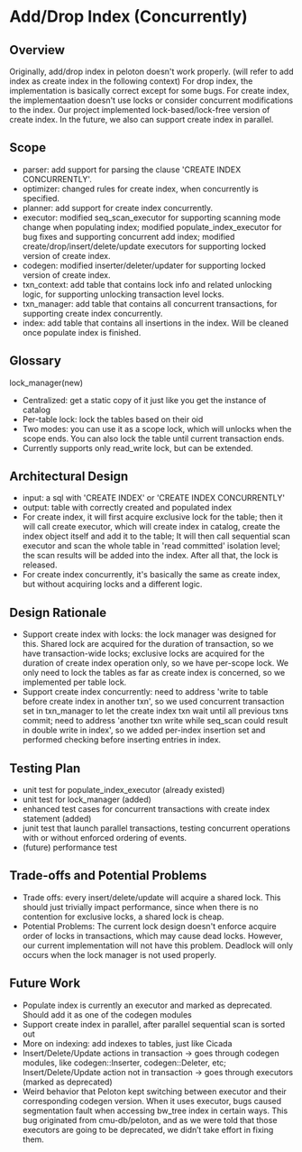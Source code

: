 # Add/Drop Index (Concurrently)

## Overview
Originally, add/drop index in peloton doesn't work properly. (will refer to add index as create index in the following context)
For drop index, the implementation is basically correct except for some bugs.
For create index, the implementaation doesn't use locks or consider concurrent modifications to the index.
Our project implemented lock-based/lock-free version of create index. In the future, we also can support create index in parallel.
## Scope
+ parser: add support for parsing the clause 'CREATE INDEX CONCURRENTLY'.
+ optimizer: changed rules for create index, when concurrently is specified.
+ planner: add support for create index concurrently.
+ executor: modified seq_scan_executor for supporting scanning mode change when populating index; modified populate_index_executor for bug fixes and supporting concurrent add index; modified create/drop/insert/delete/update executors for supporting locked version of create index.
+ codegen: modified inserter/deleter/updater for supporting locked version of create index.
+ txn_context: add table that contains lock info and related unlocking logic, for supporting unlocking transaction level locks.
+ txn_manager: add table that contains all concurrent transactions, for supporting create index concurrently.
+ index: add table that contains all insertions in the index. Will be cleaned once populate index is finished.
## Glossary 
lock_manager(new)
+ Centralized: get a static copy of it just like you get the instance of catalog
+ Per-table lock: lock the tables based on their oid
+ Two modes: you can use it as a scope lock, which will unlocks when the scope ends. You can also lock the table until current transaction ends.
+ Currently supports only read_write lock, but can be extended.

## Architectural Design
+ input: a sql with 'CREATE INDEX' or 'CREATE INDEX CONCURRENTLY'
+ output: table with correctly created and populated index
+ For create index, it will first acquire exclusive lock for the table; then it will call create executor, which will create index in catalog, create the index object itself and add it to the table; It will then call sequential scan executor and scan the whole table in 'read committed' isolation level; the scan results will be added into the index. After all that, the lock is released.
+ For create index concurrently, it's basically the same as create index, but without acquiring locks and a different logic.
## Design Rationale
+ Support create index with locks: the lock manager was designed for this. Shared lock are acquired for the duration of transaction, so we have transaction-wide locks; exclusive locks are acquired for the duration of create index operation only, so we have per-scope lock. We only need to lock the tables as far as create index is concerned, so we implemented per table lock. 
+ Support create index concurrently: need to address 'write to table before create index in another txn', so we used concurrent transaction set in txn_manager to let the create index txn wait until all previous txns commit; need to address 'another txn write while seq_scan could result in double write in index', so we added per-index insertion set and performed checking before inserting entries in index.
## Testing Plan
+ unit test for populate_index_executor (already existed)
+ unit test for lock_manager (added)
+ enhanced test cases for concurrent transactions with create index statement (added)
+ junit test that launch parallel transactions, testing concurrent operations with or without enforced ordering of events.
+ (future) performance test
## Trade-offs and Potential Problems
+ Trade offs: every insert/delete/update will acquire a shared lock. This should just trivially impact performance, since when there is no contention for exclusive locks, a shared lock is cheap.
+ Potential Problems: The current lock design doesn't enforce acquire order of locks in transactions, which may cause dead locks. However, our current implementation will not have this problem. Deadlock will only occurs when the lock manager is not used properly.
## Future Work
+ Populate index is currently an executor and marked as deprecated. Should add it as one of the codegen modules
+ Support create index in parallel, after parallel sequential scan is sorted out
+ More on indexing: add indexes to tables, just like Cicada
+ Insert/Delete/Update actions in transaction -> goes through codegen modules, like codegen::Inserter, codegen::Deleter, etc; Insert/Delete/Update action not in transaction -> goes through executors (marked as deprecated)
+ Weird behavior that Peloton kept switching between executor and their corresponding codegen version. When it uses executor, bugs caused segmentation fault when accessing bw_tree index in certain ways. This bug originated from cmu-db/peloton, and as we were told that those executors are going to be deprecated, we didn’t take effort in fixing them.


